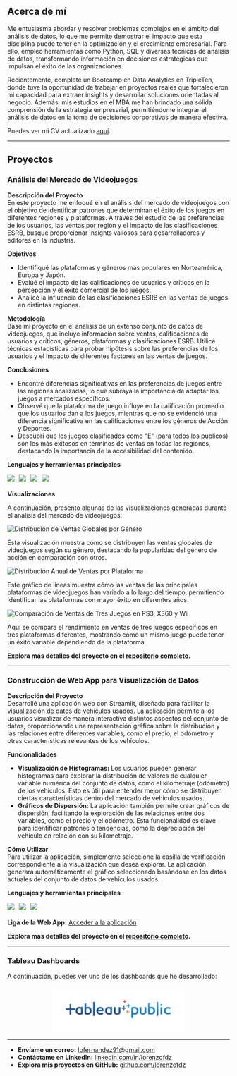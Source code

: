 <link rel="stylesheet" type="text/css" href="styles.css">

## Acerca de mí

Me entusiasma abordar y resolver problemas complejos en el ámbito del análisis de datos, lo que me permite demostrar el impacto que esta disciplina puede tener en la optimización y el crecimiento empresarial. Para ello, empleo herramientas como Python, SQL y diversas técnicas de análisis de datos, transformando información en decisiones estratégicas que impulsan el éxito de las organizaciones.

Recientemente, completé un Bootcamp en Data Analytics en TripleTen, donde tuve la oportunidad de trabajar en proyectos reales que fortalecieron mi capacidad para extraer insights y desarrollar soluciones orientadas al negocio. Además, mis estudios en el MBA me han brindado una sólida comprensión de la estrategia empresarial, permitiéndome integrar el análisis de datos en la toma de decisiones corporativas de manera efectiva.

Puedes ver mi CV actualizado [aquí](https://mnt/data/Lorenzo_Fernandez_CV.pdf).

---

## Proyectos

### Análisis del Mercado de Videojuegos

**Descripción del Proyecto**  
En este proyecto me enfoqué en el análisis del mercado de videojuegos con el objetivo de identificar patrones que determinan el éxito de los juegos en diferentes regiones y plataformas. A través del estudio de las preferencias de los usuarios, las ventas por región y el impacto de las clasificaciones ESRB, busqué proporcionar insights valiosos para desarrolladores y editores en la industria.

**Objetivos**  
- Identifiqué las plataformas y géneros más populares en Norteamérica, Europa y Japón.
- Evalué el impacto de las calificaciones de usuarios y críticos en la percepción y el éxito comercial de los juegos.
- Analicé la influencia de las clasificaciones ESRB en las ventas de juegos en distintas regiones.

**Metodología**  
Basé mi proyecto en el análisis de un extenso conjunto de datos de videojuegos, que incluye información sobre ventas, calificaciones de usuarios y críticos, géneros, plataformas y clasificaciones ESRB. Utilicé técnicas estadísticas para probar hipótesis sobre las preferencias de los usuarios y el impacto de diferentes factores en las ventas de juegos.

**Conclusiones**  
- Encontré diferencias significativas en las preferencias de juegos entre las regiones analizadas, lo que subraya la importancia de adaptar los juegos a mercados específicos.
- Observé que la plataforma de juego influye en la calificación promedio que los usuarios dan a los juegos, mientras que no se evidenció una diferencia significativa en las calificaciones entre los géneros de Acción y Deportes.
- Descubrí que los juegos clasificados como "E" (para todos los públicos) son los más exitosos en términos de ventas en todas las regiones, destacando la importancia de la accesibilidad del contenido.

**Lenguajes y herramientas principales**  
<div style="display: flex; flex-wrap: wrap; gap: 10px; margin-bottom: 20px;">
  <img src="https://img.shields.io/badge/Python-4A4A4A?style=for-the-badge&logo=python&logoColor=white" />
  <img src="https://img.shields.io/badge/Pandas-5A5A5A?style=for-the-badge&logo=pandas&logoColor=white" />
  <img src="https://img.shields.io/badge/NumPy-4A4A4A?style=for-the-badge&logo=numpy&logoColor=white" />
  <img src="https://img.shields.io/badge/Matplotlib-6A6A6A?style=for-the-badge&logo=matplotlib&logoColor=white" />
</div>

**Visualizaciones**

A continuación, presento algunas de las visualizaciones generadas durante el análisis del mercado de videojuegos:

   ![Distribución de Ventas Globales por Género](https://github.com/user-attachments/assets/bd7df0c4-88e4-4fdf-8f60-17ee287fa48b)

   Esta visualización muestra cómo se distribuyen las ventas globales de videojuegos según su género, destacando la popularidad del género de acción en comparación con otros.

   ![Distribución Anual de Ventas por Plataforma](https://github.com/user-attachments/assets/f35f4067-3c98-4104-a6b0-a78cb6e29d5c)

   Este gráfico de líneas muestra cómo las ventas de las principales plataformas de videojuegos han variado a lo largo del tiempo, permitiendo identificar las plataformas con mayor éxito en diferentes años.
 
   ![Comparación de Ventas de Tres Juegos en PS3, X360 y Wii](https://github.com/user-attachments/assets/72a2e2b2-006c-4577-99b3-b64a61f40d9d)

   Aquí se compara el rendimiento en ventas de tres juegos específicos en tres plataformas diferentes, mostrando cómo un mismo juego puede tener un éxito variable dependiendo de la plataforma.

**Explora más detalles del proyecto en el [repositorio completo](https://github.com/lorenzofdz/video-game-market-analysis).**

---

### Construcción de Web App para Visualización de Datos

**Descripción del Proyecto**  
Desarrollé una aplicación web con Streamlit, diseñada para facilitar la visualización de datos de vehículos usados. La aplicación permite a los usuarios visualizar de manera interactiva distintos aspectos del conjunto de datos, proporcionando una representación gráfica sobre la distribución y las relaciones entre diferentes variables, como el precio, el odómetro y otras características relevantes de los vehículos.

**Funcionalidades**  
- **Visualización de Histogramas:** Los usuarios pueden generar histogramas para explorar la distribución de valores de cualquier variable numérica del conjunto de datos, como el kilometraje (odómetro) de los vehículos. Esto es útil para entender mejor cómo se distribuyen ciertas características dentro del mercado de vehículos usados.
- **Gráficos de Dispersión:** La aplicación también permite crear gráficos de dispersión, facilitando la exploración de las relaciones entre dos variables, como el precio y el odómetro. Esta funcionalidad es clave para identificar patrones o tendencias, como la depreciación del vehículo en relación con su kilometraje.

**Cómo Utilizar**  
Para utilizar la aplicación, simplemente seleccione la casilla de verificación correspondiente a la visualización que desea explorar. La aplicación generará automáticamente el gráfico seleccionado basándose en los datos actuales del conjunto de datos de vehículos usados.

**Lenguajes y herramientas principales**  
<div style="display: flex; flex-wrap: wrap; gap: 10px; margin-bottom: 20px;">
  <img src="https://img.shields.io/badge/Streamlit-4A4A4A?style=for-the-badge&logo=streamlit&logoColor=white" />
  <img src="https://img.shields.io/badge/Pandas-5A5A5A?style=for-the-badge&logo=pandas&logoColor=white" />
  <img src="https://img.shields.io/badge/Plotly_Express-6A6A6A?style=for-the-badge&logo=plotly&logoColor=white" />
</div>

**Liga de la Web App:** [Acceder a la aplicación](https://proyecto-sprint-4-vlkw.onrender.com/)

**Explora más detalles del proyecto en el [repositorio completo](https://github.com/lorenzofdz/used-car-data-visualization).**

---

### Tableau Dashboards

A continuación, puedes ver uno de los dashboards que he desarrollado:
    
<div style="text-align: center; margin-top: 20px;">
  <a href="https://public.tableau.com/views/Dashboard_Analisis_Tendencias/Dashboard1?:language=en-US&:sid=&:redirect=auth&:display_count=n&:origin=viz_share_link" target="_blank">
    <img src="assets/img/tableaulogo.png" alt="Ver Dashboard en Tableau" style="width: 300px; height: auto;" />
  </a>
</div>

---

- **Envíame un correo:** [lofernandez91@gmail.com](mailto:lofernandez91@gmail.com)
- **Contáctame en LinkedIn:** [linkedin.com/in/lorenzofdz](https://www.linkedin.com/in/lorenzofdz)
- **Explora mis proyectos en GitHub:** [github.com/lorenzofdz](https://github.com/lorenzofdz)
